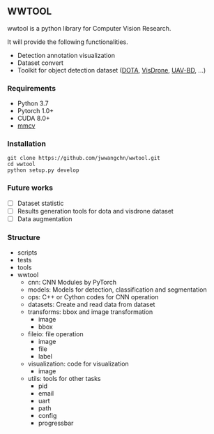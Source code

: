 ## WWTOOL
wwtool is a python library for Computer Vision Research.

It will provide the following functionalities.

- Detection annotation visualization
- Dataset convert
- Toolkit for object detection dataset ([DOTA](https://captain-whu.github.io/DOTA/index.html), [VisDrone](http://aiskyeye.com/), [UAV-BD](https://jwwangchn.cn/UAV-BD), ...)

### Requirements

- Python 3.7
- Pytorch 1.0+
- CUDA 8.0+
- [mmcv](https://github.com/open-mmlab/mmcv)

### Installation
```
git clone https://github.com/jwwangchn/wwtool.git
cd wwtool
python setup.py develop
```

### Future works
- [ ] Dataset statistic
- [ ] Results generation tools for dota and visdrone dataset
- [ ] Data augmentation

### Structure
- scripts
- tests
- tools
- wwtool
    - cnn:              CNN Modules by PyTorch
    - models:           Models for detection, classification and segmentation
    - ops:              C++ or Cython codes for CNN operation
    - datasets:         Create and read data from dataset
    - transforms:       bbox and image transformation
        - image
        - bbox
    - fileio:           file operation
        - image
        - file
        - label
    - visualization:    code for visualization
        - image
    - utils:            tools for other tasks
        - pid
        - email
        - uart
        - path
        - config
        - progressbar